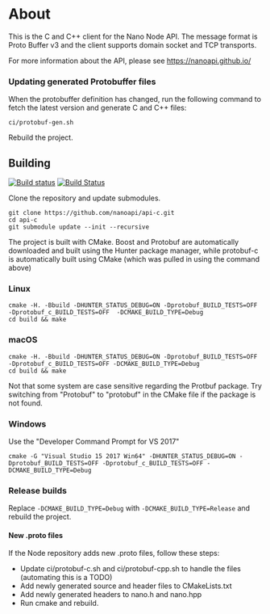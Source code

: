 # About

This is the C and C++ client for the Nano Node API. The message format is Proto Buffer v3 and the client supports domain socket and TCP transports.

For more information about the API, please see https://nanoapi.github.io/

### Updating generated Protobuffer files

When the protobuffer definition has changed, run the following command to fetch the latest version and generate C and C++ files:

```
ci/protobuf-gen.sh
```

Rebuild the project.

## Building

[![Build status](https://ci.appveyor.com/api/projects/status/miyhcdcdm5wxpm8j?svg=true)](https://ci.appveyor.com/project/cryptocode/api-c) [![Build Status](https://travis-ci.org/nanoapi/api-c.svg?branch=master)](https://travis-ci.org/nanoapi/api-c)

Clone the repository and update submodules.

```
git clone https://github.com/nanoapi/api-c.git
cd api-c
git submodule update --init --recursive
```

The project is built with CMake. Boost and Protobuf are automatically downloaded and built using the Hunter package manager, while protobuf-c is automatically built using CMake (which was pulled in using the command above)

### Linux

```
cmake -H. -Bbuild -DHUNTER_STATUS_DEBUG=ON -Dprotobuf_BUILD_TESTS=OFF -Dprotobuf_c_BUILD_TESTS=OFF  -DCMAKE_BUILD_TYPE=Debug
cd build && make
```

### macOS

```
cmake -H. -Bbuild -DHUNTER_STATUS_DEBUG=ON -Dprotobuf_BUILD_TESTS=OFF -Dprotobuf_c_BUILD_TESTS=OFF -DCMAKE_BUILD_TYPE=Debug
cd build && make
```

Not that some system are case sensitive regarding the Protbuf package. Try switching from "Protobuf" to "protobuf" in the CMake file if the package is not found.

### Windows

Use the "Developer Command Prompt for VS 2017"

```
cmake -G "Visual Studio 15 2017 Win64" -DHUNTER_STATUS_DEBUG=ON -Dprotobuf_BUILD_TESTS=OFF -Dprotobuf_c_BUILD_TESTS=OFF -DCMAKE_BUILD_TYPE=Debug
```

### Release builds

Replace `-DCMAKE_BUILD_TYPE=Debug` with `-DCMAKE_BUILD_TYPE=Release` and rebuild the project.

#### New .proto files

If the Node repository adds new .proto files, follow these steps:

* Update ci/protobuf-c.sh and ci/protobuf-cpp.sh to handle the files (automating this is a TODO)
* Add newly generated source and header files to CMakeLists.txt
* Add newly generated headers to nano.h and nano.hpp
* Run cmake and rebuild.